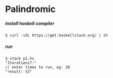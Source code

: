 # Palindromic

##### install haskell compiler
`$ curl -sSL https://get.haskellstack.org/ | sh`

##### run
```
$ stack p1.hs
"Iterations?:"
// enter times to run, eg: 20
"result: 53"
```